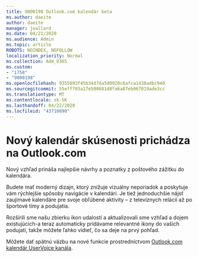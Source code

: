 ```yaml
---
title: 9000198 Outlook.com kalendár beta
ms.author: daeite
author: daeite
manager: joallard
ms.date: 04/21/2020
ms.audience: Admin
ms.topic: article
ROBOTS: NOINDEX, NOFOLLOW
localization_priority: Normal
ms.collection: Adm_O365
ms.custom:
- "1758"
- "9000198"
ms.openlocfilehash: 9355093f45b34d7da5d0920c6afca1438adbc940
ms.sourcegitcommit: 55eff703a17e500681d8fa6a87eb067019ade3cc
ms.translationtype: MT
ms.contentlocale: sk-SK
ms.lasthandoff: 04/22/2020
ms.locfileid: "43710890"
---
```

# <a name="new-calendar-experiences-coming-to-outlookcom"></a>Nový kalendár skúsenosti prichádza na Outlook.com

Nový vzhľad prináša najlepšie návrhy a poznatky z poštového zážitku do kalendára.

Budete mať moderný dizajn, ktorý znižuje vizuálny neporiadok a poskytuje vám rýchlejšie spôsoby navigácie v kalendári. Je tiež jednoduchšie nájsť zaujímavé kalendáre pre svoje obľúbené aktivity – z televíznych relácií až po športové tímy a podujatia.

Rozšírili sme našu zbierku ikon udalostí a aktualizovali sme vzhľad a dojem existujúcich-a teraz automaticky pridávame relevantné ikony do vašich podujatí, takže môžete ľahko vidieť, čo sa deje na prvý pohľad.

Môžete dať spätnú väzbu na nové funkcie prostredníctvom [Outlook.com kalendár UserVoice kanála](https://go.microsoft.com/fwlink/?linkid=2103075).